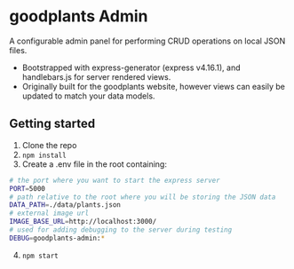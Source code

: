 # goodplants Admin

A configurable admin panel for performing CRUD operations on local JSON files.

- Bootstrapped with express-generator (express v4.16.1), and handlebars.js for server rendered views.
- Originally built for the goodplants website, however views can easily be updated to match your data models.

## Getting started

1. Clone the repo
2. `npm install`
3. Create a .env file in the root containing:

```bash
# the port where you want to start the express server
PORT=5000
# path relative to the root where you will be storing the JSON data
DATA_PATH=./data/plants.json
# external image url
IMAGE_BASE_URL=http://localhost:3000/
# used for adding debugging to the server during testing
DEBUG=goodplants-admin:*
```

4. `npm start`

